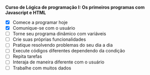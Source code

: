 **Curso de Lógica de programação I: Os primeiros programas com Javascript e HTML**

- [x] Comece a programar hoje
- [x] Comunique-se com o usuário
- [ ] Torne seu programa dinâmico com variáveis
- [ ] Crie suas próprias funcionalidades
- [ ] Pratique resolvendo problemas do seu dia a dia
- [ ] Execute códigos diferentes dependendo da condição
- [ ] Repita tarefas
- [ ] Interaja de maneira diferente com o usuário
- [ ] Trabalhe com muitos dados